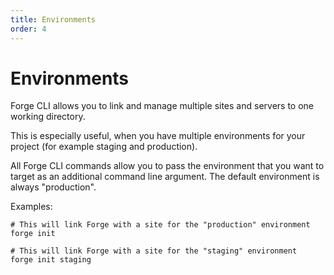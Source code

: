 ```yaml
---
title: Environments
order: 4
---
```


# Environments

Forge CLI allows you to link and manage multiple sites and servers to one working directory.

This is especially useful, when you have multiple environments for your project (for example staging and production).

All Forge CLI commands allow you to pass the environment that you want to target as an additional command line argument.
The default environment is always "production".

Examples:

```
# This will link Forge with a site for the "production" environment
forge init

# This will link Forge with a site for the "staging" environment
forge init staging
```
